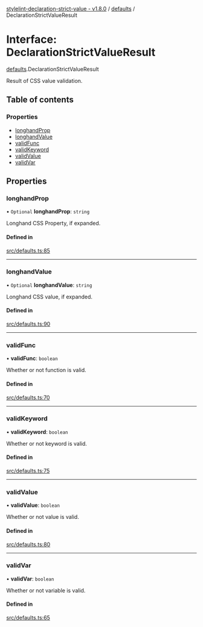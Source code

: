 [stylelint-declaration-strict-value - v1.8.0](../README.md) / [defaults](../modules/defaults.md) / DeclarationStrictValueResult

# Interface: DeclarationStrictValueResult

[defaults](../modules/defaults.md).DeclarationStrictValueResult

Result of CSS value validation.

## Table of contents

### Properties

- [longhandProp](defaults.DeclarationStrictValueResult.md#longhandprop)
- [longhandValue](defaults.DeclarationStrictValueResult.md#longhandvalue)
- [validFunc](defaults.DeclarationStrictValueResult.md#validfunc)
- [validKeyword](defaults.DeclarationStrictValueResult.md#validkeyword)
- [validValue](defaults.DeclarationStrictValueResult.md#validvalue)
- [validVar](defaults.DeclarationStrictValueResult.md#validvar)

## Properties

### longhandProp

• `Optional` **longhandProp**: `string`

Longhand CSS Property, if expanded.

#### Defined in

[src/defaults.ts:85](https://github.com/AndyOGo/stylelint-declaration-strict-value/blob/16795d3/src/defaults.ts#L85)

___

### longhandValue

• `Optional` **longhandValue**: `string`

Longhand CSS value, if expanded.

#### Defined in

[src/defaults.ts:90](https://github.com/AndyOGo/stylelint-declaration-strict-value/blob/16795d3/src/defaults.ts#L90)

___

### validFunc

• **validFunc**: `boolean`

Whether or not function is valid.

#### Defined in

[src/defaults.ts:70](https://github.com/AndyOGo/stylelint-declaration-strict-value/blob/16795d3/src/defaults.ts#L70)

___

### validKeyword

• **validKeyword**: `boolean`

Whether or not keyword is valid.

#### Defined in

[src/defaults.ts:75](https://github.com/AndyOGo/stylelint-declaration-strict-value/blob/16795d3/src/defaults.ts#L75)

___

### validValue

• **validValue**: `boolean`

Whether or not value is valid.

#### Defined in

[src/defaults.ts:80](https://github.com/AndyOGo/stylelint-declaration-strict-value/blob/16795d3/src/defaults.ts#L80)

___

### validVar

• **validVar**: `boolean`

Whether or not variable is valid.

#### Defined in

[src/defaults.ts:65](https://github.com/AndyOGo/stylelint-declaration-strict-value/blob/16795d3/src/defaults.ts#L65)
